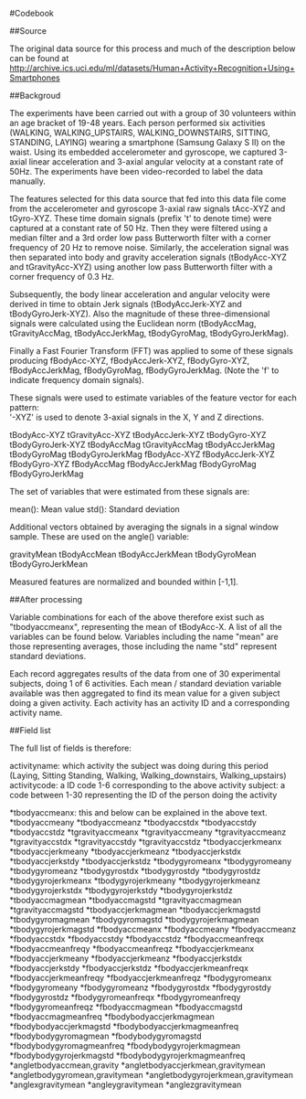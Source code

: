 #Codebook

##Source

The original data source for this process and much of the description below can be found at http://archive.ics.uci.edu/ml/datasets/Human+Activity+Recognition+Using+Smartphones

##Backgroud

The experiments have been carried out with a group of 30 volunteers within an age bracket of 19-48 years. Each person performed six activities (WALKING, WALKING_UPSTAIRS, WALKING_DOWNSTAIRS, SITTING, STANDING, LAYING) wearing a smartphone (Samsung Galaxy S II) on the waist. Using its embedded accelerometer and gyroscope, we captured 3-axial linear acceleration and 3-axial angular velocity at a constant rate of 50Hz. The experiments have been video-recorded to label the data manually. 

The features selected for this data source that fed into this data file come from the accelerometer and gyroscope 3-axial raw signals tAcc-XYZ and tGyro-XYZ. These time domain signals (prefix 't' to  denote time) were captured at a constant rate of 50 Hz. Then they were filtered using a median filter and a 3rd order low pass Butterworth filter with a corner frequency of 20 Hz to remove noise. Similarly, the acceleration signal was then separated into body and gravity acceleration signals (tBodyAcc-XYZ and tGravityAcc-XYZ) using another low pass Butterworth filter with a corner frequency of 0.3 Hz. 

Subsequently, the body linear acceleration and angular velocity were derived in time to obtain Jerk signals (tBodyAccJerk-XYZ and tBodyGyroJerk-XYZ). Also the magnitude of these three-dimensional signals were calculated using the Euclidean norm (tBodyAccMag, tGravityAccMag, tBodyAccJerkMag, tBodyGyroMag, tBodyGyroJerkMag). 

Finally a Fast Fourier Transform (FFT) was applied to some of these signals producing fBodyAcc-XYZ, fBodyAccJerk-XYZ, fBodyGyro-XYZ, fBodyAccJerkMag, fBodyGyroMag, fBodyGyroJerkMag. (Note the 'f' to indicate frequency domain signals). 

These signals were used to estimate variables of the feature vector for each pattern:  
'-XYZ' is used to denote 3-axial signals in the X, Y and Z directions.

tBodyAcc-XYZ
tGravityAcc-XYZ
tBodyAccJerk-XYZ
tBodyGyro-XYZ
tBodyGyroJerk-XYZ
tBodyAccMag
tGravityAccMag
tBodyAccJerkMag
tBodyGyroMag
tBodyGyroJerkMag
fBodyAcc-XYZ
fBodyAccJerk-XYZ
fBodyGyro-XYZ
fBodyAccMag
fBodyAccJerkMag
fBodyGyroMag
fBodyGyroJerkMag

The set of variables that were estimated from these signals are: 

mean(): Mean value
std(): Standard deviation

Additional vectors obtained by averaging the signals in a signal window sample. These are used on the angle() variable:

gravityMean
tBodyAccMean
tBodyAccJerkMean
tBodyGyroMean
tBodyGyroJerkMean

Measured features are normalized and bounded within [-1,1].

##After processing

Variable combinations for each of the above therefore exist such as "tbodyaccmeanx", representing the mean of tBodyAcc-X. A list of all the variables can be found below. Variables including the name "mean" are those representing averages, those including the name "std" represent standard deviations.

Each record aggregates results of the data from one of 30 experimental subjects, doing 1 of 6 activities. Each mean / standard deviation variable available was then aggregated to find its mean value for a given subject doing a given activity. Each activity has an activity ID and a corresponding activity name.

##Field list

The full list of fields is therefore:

activityname: which activity the subject was doing during this period (Laying, Sitting Standing, Walking, Walking_downstairs, Walking_upstairs)
activitycode: a ID code 1-6 corresponding to the above activity
subject: a code between 1-30 representing the ID of the person doing the activity

*tbodyaccmeanx: this and below can be explained in the above text.
*tbodyaccmeany
*tbodyaccmeanz
*tbodyaccstdx
*tbodyaccstdy
*tbodyaccstdz
*tgravityaccmeanx
*tgravityaccmeany
*tgravityaccmeanz
*tgravityaccstdx
*tgravityaccstdy
*tgravityaccstdz
*tbodyaccjerkmeanx
*tbodyaccjerkmeany
*tbodyaccjerkmeanz
*tbodyaccjerkstdx
*tbodyaccjerkstdy
*tbodyaccjerkstdz
*tbodygyromeanx
*tbodygyromeany
*tbodygyromeanz
*tbodygyrostdx
*tbodygyrostdy
*tbodygyrostdz
*tbodygyrojerkmeanx
*tbodygyrojerkmeany
*tbodygyrojerkmeanz
*tbodygyrojerkstdx
*tbodygyrojerkstdy
*tbodygyrojerkstdz
*tbodyaccmagmean
*tbodyaccmagstd
*tgravityaccmagmean
*tgravityaccmagstd
*tbodyaccjerkmagmean
*tbodyaccjerkmagstd
*tbodygyromagmean
*tbodygyromagstd
*tbodygyrojerkmagmean
*tbodygyrojerkmagstd
*fbodyaccmeanx
*fbodyaccmeany
*fbodyaccmeanz
*fbodyaccstdx
*fbodyaccstdy
*fbodyaccstdz
*fbodyaccmeanfreqx
*fbodyaccmeanfreqy
*fbodyaccmeanfreqz
*fbodyaccjerkmeanx
*fbodyaccjerkmeany
*fbodyaccjerkmeanz
*fbodyaccjerkstdx
*fbodyaccjerkstdy
*fbodyaccjerkstdz
*fbodyaccjerkmeanfreqx
*fbodyaccjerkmeanfreqy
*fbodyaccjerkmeanfreqz
*fbodygyromeanx
*fbodygyromeany
*fbodygyromeanz
*fbodygyrostdx
*fbodygyrostdy
*fbodygyrostdz
*fbodygyromeanfreqx
*fbodygyromeanfreqy
*fbodygyromeanfreqz
*fbodyaccmagmean
*fbodyaccmagstd
*fbodyaccmagmeanfreq
*fbodybodyaccjerkmagmean
*fbodybodyaccjerkmagstd
*fbodybodyaccjerkmagmeanfreq
*fbodybodygyromagmean
*fbodybodygyromagstd
*fbodybodygyromagmeanfreq
*fbodybodygyrojerkmagmean
*fbodybodygyrojerkmagstd
*fbodybodygyrojerkmagmeanfreq
*angletbodyaccmean,gravity
*angletbodyaccjerkmean,gravitymean
*angletbodygyromean,gravitymean
*angletbodygyrojerkmean,gravitymean
*anglexgravitymean
*angleygravitymean
*anglezgravitymean
